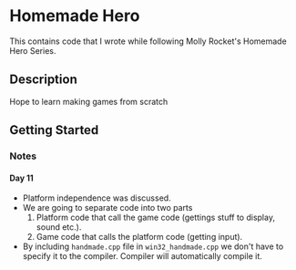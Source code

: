 # Homemade Hero

This contains code that I wrote while following Molly Rocket's Homemade Hero Series.

## Description

Hope to learn making games from scratch

## Getting Started

### Notes

#### Day 11

* Platform independence was discussed.
* We are going to separate code into two parts
    1. Platform code that call the game code (gettings stuff to display, sound etc.).
    2. Game code that calls the platform code (getting input).
* By including `handmade.cpp` file in `win32_handmade.cpp` we don't have to specify it to the compiler. Compiler will automatically compile it.